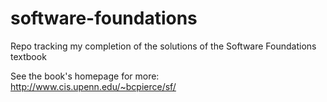 software-foundations
====================

Repo tracking my completion of the solutions of the Software Foundations textbook

See the book's homepage for more: http://www.cis.upenn.edu/~bcpierce/sf/
